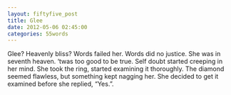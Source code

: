 ```yaml
---
layout: fiftyfive_post
title: Glee
date: 2012-05-06 02:45:00
categories: 55words
---
```


Glee? Heavenly bliss? Words failed her. Words did no justice. She was in seventh heaven. ‘twas too good to be true. Self doubt started creeping in her mind. She took the ring, started examining it thoroughly. The diamond seemed flawless, but something kept nagging her. She decided to get it examined before she replied, “Yes.”.
